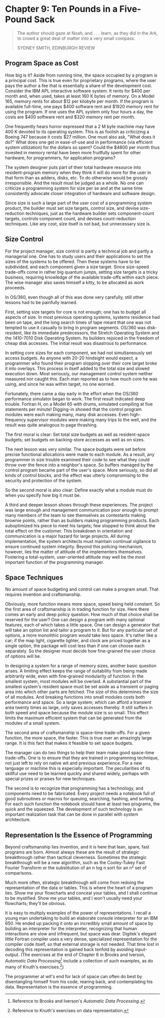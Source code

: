 # Chapter 9: Ten Pounds in a Five-Pound Sack

> The author should gaze at Noah, and . . . learn, as they did in the Ark, to crowd a great deal of matter into a very small compass.
>
> SYDNEY SMITH, EDINBURGH REVIEW

## Program Space as Cost

How big is it? Aside from running time, the space occupied by a program is a principal cost. This is true even for proprietary programs, where the user pays the author a fee that is essentially a share of the development cost. Consider the IBM APL interactive software system. It rents for $400 per month and, when used, takes at least 160 K bytes of memory. On a Model 165, memory rents for about $12 per kilobyte per month. If the program is available full-time, one pays $400 software rent and $1920 memory rent for using the program. If one uses the APL system only four hours a day, the costs are $400 software rent and $320 memory rent per month.

One frequently hears horror expressed that a 2 M byte machine may have 400 K devoted to its operating system. This is as foolish as criticizing a Boeing 747 because it costs $27 million. One must also ask, "What does it do?" What does one get in ease-of-use and in performance (via efficient system utilization) for the dollars so spent? Could the $4800 per month thus invested in memory rental have been more fruitfully spent for other hardware, for programmers, for application programs?

The system designer puts part of their total hardware resource into resident-program memory when they think it will do more for the user in that form than as adders, disks, etc. To do otherwise would be grossly irresponsible. And the result must be judged as a whole. No one can criticize a programming system for size per se and at the same time consistently advocate closer integration of hardware and software design.

Since size is such a large part of the user cost of a programming system product, the builder must set size targets, control size, and devise size-reduction techniques, just as the hardware builder sets component-count targets, controls component count, and devises count-reduction techniques. Like any cost, size itself is not bad, but unnecessary size is.

## Size Control

For the project manager, size control is partly a technical job and partly a managerial one. One has to study users and their applications to set the sizes of the systems to be offered. Then these systems have to be subdivided, and each component given a size target. Since size-speed trade-offs come in rather big quantum jumps, setting size targets is a tricky business, requiring knowledge of the available trade-offs within each piece. The wise manager also saves himself a kitty, to be allocated as work proceeds.

In OS/360, even though all of this was done very carefully, still other lessons had to be painfully learned.

First, setting size targets for core is not enough; one has to budget all aspects of size. In most previous operating systems, systems residence had been on tape, and the long search times of tape meant that one was not tempted to use it casually to bring in program segments. OS/360 was disk-resident, like its immediate predecessors, the Stretch Operating System and the 1410-7010 Disk Operating System. Its builders rejoiced in the freedom of cheap disk accesses. The initial result was disastrous to performance.

In setting core sizes for each component, we had not simultaneously set access budgets. As anyone with 20-20 hindsight would expect, a programmer who found their program slopping over their core target broke it into overlays. This process in itself added to the total size and slowed execution down. Most seriously, our management control system neither measured nor caught this. Each man reported as to how much core he was using, and since he was within target, no one worried.

Fortunately, there came a day early in the effort when the OS/360 performance simulator began to work. The first result indicated deep trouble. Fortran H, on a Model 65 with drums, simulated compiling at five statements per minute! Digging-in showed that the control program modules were each making many, many disk accesses. Even high-frequency supervisor modules were making many trips to the well, and the result was quite analogous to page thrashing.

The first moral is clear: Set total size budgets as well as resident-space budgets; set budgets on backing-store accesses as well as on sizes.

The next lesson was very similar. The space budgets were set before precise functional allocations were made to each module. As a result, any programmer in size trouble examined their code to see what they could throw over the fence into a neighbor's space. So buffers managed by the control program became part of the user's space. More seriously, so did all kinds of control blocks, and the effect was utterly compromising to the security and protection of the system.

So the second moral is also clear: Define exactly what a module must do when you specify how big it must be.

A third and deeper lesson shows through these experiences. The project was large enough and management communication poor enough to prompt many members of the team to see themselves as contestants making brownie points, rather than as builders making programming products. Each suboptimized his piece to meet his targets; few stopped to think about the total effect on the customer. This breakdown in orientation and communication is a major hazard for large projects. All during implementation, the system architects must maintain continual vigilance to ensure continued system integrity. Beyond this policing mechanism, however, lies the matter of attitude of the implementers themselves. Fostering a total-system, user-oriented attitude may well be the most important function of the programming manager.

## Space Techniques

No amount of space budgeting and control can make a program small. That requires invention and craftsmanship.

Obviously, more function means more space, speed being held constant. So the first area of craftsmanship is in trading function for size. Here there comes an early and deep policy question. How much of that choice shall be reserved for the user? One can design a program with many optional features, each of which takes a little space. One can design a generator that will take an option list and tailor a program to it. But for any particular set of options, a more monolithic program would take less space. It's rather like a car; if the map light, cigarette lighter, and clock are priced together as a single option, the package will cost less than if one can choose each separately. So the designer must decide how fine-grained the user choice of options will be.

In designing a system for a range of memory sizes, another basic question arises. A limiting effect keeps the range of suitability from being made arbitrarily wide, even with fine-grained modularity of function. In the smallest system, most modules will be overlaid. A substantial part of the smallest system's resident space must be set aside as a transient or paging area into which other parts are fetched. The size of this determines the size of all modules. And breaking functions into small modules costs both performance and space. So a large system, which can afford a transient area twenty times as large, only saves accesses thereby. It still suffers in both speed and space because the module size is so small. This effect limits the maximum efficient system that can be generated from the modules of a small system.

The second area of craftsmanship is space-time trade-offs. For a given function, the more space, the faster. This is true over an amazingly large range. It is this fact that makes it feasible to set space budgets.

The manager can do two things to help their team make good space-time trade-offs. One is to ensure that they are trained in programming technique, not just left to rely on native wit and previous experience. For a new language or machine this is especially important. The peculiarities of its skillful use need to be learned quickly and shared widely, perhaps with special prizes or praises for new techniques.

The second is to recognize that programming has a technology, and components need to be fabricated. Every project needs a notebook full of good subroutines or macros for queuing, searching, hashing, and sorting. For each such function the notebook should have at least two programs, the quick and the squeezed. The development of such technology is an important realization task that can be done in parallel with system architecture.

## Representation Is the Essence of Programming

Beyond craftsmanship lies invention, and it is here that lean, spare, fast programs are born. Almost always these are the result of strategic breakthrough rather than tactical cleverness. Sometimes the strategic breakthrough will be a new algorithm, such as the Cooley-Tukey Fast Fourier Transform or the substitution of an n log n sort for an n² set of comparisons.

Much more often, strategic breakthrough will come from redoing the representation of the data or tables. This is where the heart of a program lies. Show me your flowcharts and conceal your tables, and I shall continue to be mystified. Show me your tables, and I won't usually need your flowcharts; they'll be obvious.

It is easy to multiply examples of the power of representations. I recall a young man undertaking to build an elaborate console interpreter for an IBM 650. He ended up packing it onto an incredibly small amount of space by building an interpreter for the interpreter, recognizing that human interactions are slow and infrequent, but space was dear. Digitek's elegant little Fortran compiler uses a very dense, specialized representation for the compiler code itself, so that external storage is not needed. That time lost in decoding this representation is gained back tenfold by avoiding input-output. (The exercises at the end of Chapter 6 in Brooks and Iverson, _Automatic Data Processing_[^1] include a collection of such examples, as do many of Knuth's exercises.[^2])

[^1]: Reference to Brooks and Iverson's _Automatic Data Processing_.

[^2]: Reference to Knuth's exercises on data representation.

The programmer at wit's end for lack of space can often do best by disentangling himself from his code, rearing back, and contemplating his data. Representation is the essence of programming.
